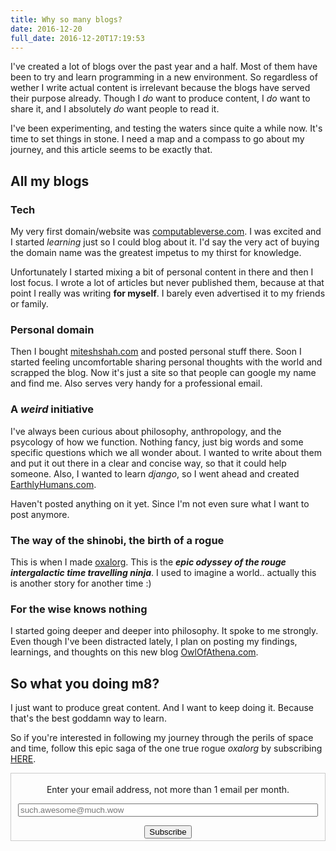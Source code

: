 ```yaml
---
title: Why so many blogs?
date: 2016-12-20
full_date: 2016-12-20T17:19:53
---
```


I've created a lot of blogs over the past year and a half.
Most of them have been to try and learn programming in a new
environment. So regardless of wether I write actual content
is irrelevant because the blogs have served their purpose
already. Though I *do* want to produce content, I *do* want
to share it, and I absolutely *do* want people to read it.

<!--more-->

I've been experimenting, and testing the waters since quite
a while now. It's time to set things in stone. I need a
map and a compass to go about my journey, and this
article seems to be exactly that.

## All my blogs

### Tech

My very first domain/website was [computableverse.com][1].
I was excited and I started *learning* just so I could blog
about it. I'd say the very act of buying the domain name
was the greatest impetus to my thirst for knowledge.

Unfortunately I started mixing a bit of personal content in
there and then I lost focus. I wrote a lot of articles but
never published them, because at that point I really was
writing **for myself**. I barely even advertised it to my
friends or family.

### Personal domain

Then I bought [miteshshah.com][2] and posted personal stuff
there. Soon I started feeling uncomfortable sharing personal
thoughts with the world and scrapped the blog. Now it's
just a site so that people can google my name and find me.
Also serves very handy for a professional email.

### A *weird* initiative

I've always been curious about philosophy, anthropology, and
the psycology of how we function. Nothing fancy, just big words
and some specific questions which we all wonder about. I wanted
to write about them and put it out there in a clear and concise
way, so that it could help someone. Also, I wanted to learn
*django*, so I went ahead and created [EarthlyHumans.com][3].

Haven't posted anything on it yet. Since I'm not even sure what
I want to post anymore.

### The way of the shinobi, the birth of a rogue

This is when I made [oxalorg](/). This is the ***epic odyssey of
the rouge intergalactic time travelling ninja***. I used to 
imagine a world.. actually this is another story for another time :)

### For the wise knows nothing

I started going deeper and deeper into philosophy. It spoke
to me strongly. Even though I've been distracted lately, I plan
on posting my findings, learnings, and thoughts on this new blog
[OwlOfAthena.com][4].

## So what you doing m8?

I just want to produce great content. And I want to keep doing it.
Because that's the best goddamn way to learn. 

So if you're interested in following my journey through the perils of 
space and time, follow this epic saga of the one true rogue *oxalorg*
by subscribing [HERE][5].

<form style="border:1px solid
#ccc;padding:3px;text-align:center;"
action="https://tinyletter.com/oxalorg" method="post"
target="popupwindow"
onsubmit="window.open('https://tinyletter.com/oxalorg',
'popupwindow', 'scrollbars=yes,width=800,height=600');return
true"><p><label for="tlemail">Enter your email
address, not more than 1 email per month.</label></p><p><input type="text"
name="email" id="tlemail" placeholder="such.awesome@much.wow" 
style="max-width:480px;width:100%"/></p><input type="hidden" value="1"
name="embed"/><input type="submit" value="Subscribe" /></form>

<br>

[1]: http://computableverse.com
[2]: http://miteshshah.com
[3]: https://earthlyhumans.com
[4]: https://owlofathena.com
[5]: https://tinyletter.com/oxalorg
